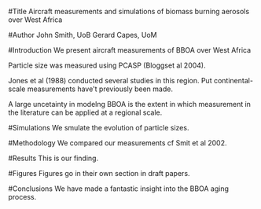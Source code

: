 #Title
Aircraft measurements and simulations of biomass burning  aerosols over West Africa

#Author
John Smith, UoB
Gerard Capes, UoM

#Introduction
We present  aircraft  measurements of BBOA over West  Africa

Particle size was measured using PCASP (Bloggset al 2004).

Jones et al (1988) conducted several studies in this region.
Put continental-scale measurements have't previously been made.

A large uncetainty in modelng BBOA is the extent in which measurement in the literature can be applied at a regional scale.

#Simulations
We smulate the evolution of particle sizes.

#Methodology
We compared our measurements cf Smit et al 2002.

#Results
This is our finding.

#Figures
Figures go in their own section in draft papers.

#Conclusions
We have made a fantastic insight into the BBOA aging process.
